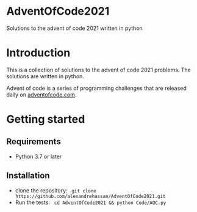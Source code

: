 # AdventOfCode2021
Solutions to the advent of code 2021 written in python

# Introduction
This is a collection of solutions to the advent of code 2021 problems. The solutions are written in python.

Advent of code is a series of programming challenges that are released daily on [adventofcode.com](https://adventofcode.com).

# Getting started
## Requirements
- Python 3.7 or later

## Installation
- clone the repository:
    ` git clone https://github.com/alexandrehassan/AdventOfCode2021.git`
- Run the tests:
    ` cd AdventOfCode2021 && python Code/AOC.py`

